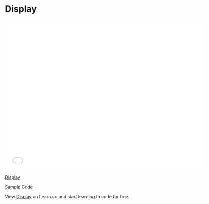 # Display

<iframe width="640" height="480" src="//www.youtube.com/embed/bKDs_FQkkEI?rel=0&modestbranding=1" frameborder="0" allowfullscreen></iframe><p><a href="https://www.youtube.com/watch?v=bKDs_FQkkEI">Display</a></p>
<p><a href="http://jsfiddle.net/flatiron_school/352A6/1/">Sample Code</a></p>
<p data-visibility='hidden'>View <a href='https://learn.co/lessons/display' title='Display'>Display</a> on Learn.co and start learning to code for free.</p>
